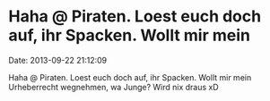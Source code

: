 Haha @ Piraten. Loest euch doch auf, ihr Spacken. Wollt mir mein
================================================================

Date: 2013-09-22 21:12:09

Haha @ Piraten. Loest euch doch auf, ihr Spacken. Wollt mir mein
Urheberrecht wegnehmen, wa Junge? Wird nix draus xD
